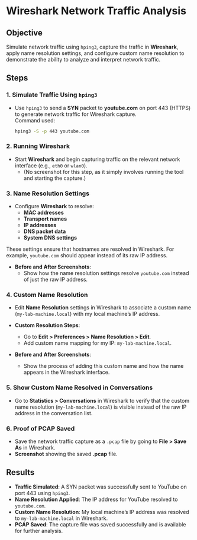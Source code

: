 # Wireshark Network Traffic Analysis

## Objective
Simulate network traffic using `hping3`, capture the traffic in **Wireshark**, apply name resolution settings, and configure custom name resolution to demonstrate the ability to analyze and interpret network traffic.

## Steps

### 1. **Simulate Traffic Using `hping3`**
   - Use `hping3` to send a **SYN** packet to **youtube.com** on port 443 (HTTPS) to generate network traffic for Wireshark capture.  
     Command used:
     ```bash
     hping3 -S -p 443 youtube.com
     ```

### 2. **Running Wireshark**
   - Start **Wireshark** and begin capturing traffic on the relevant network interface (e.g., `eth0` or `wlan0`).
     - (No screenshot for this step, as it simply involves running the tool and starting the capture.)

### 3. **Name Resolution Settings**
   - Configure **Wireshark** to resolve:
     - **MAC addresses**
     - **Transport names**
     - **IP addresses**
     - **DNS packet data**
     - **System DNS settings**
   
   These settings ensure that hostnames are resolved in Wireshark. For example, `youtube.com` should appear instead of its raw IP address.
   
   - **Before and After Screenshots**:
     - Show how the name resolution settings resolve `youtube.com` instead of just the raw IP address.

### 4. **Custom Name Resolution**
   - Edit **Name Resolution** settings in Wireshark to associate a custom name (`my-lab-machine.local`) with my local machine’s IP address.
   - **Custom Resolution Steps**:
     - Go to **Edit > Preferences > Name Resolution > Edit**.
     - Add custom name mapping for my IP: `my-lab-machine.local`.
   
   - **Before and After Screenshots**:
     - Show the process of adding this custom name and how the name appears in the Wireshark interface.

### 5. **Show Custom Name Resolved in Conversations**
   - Go to **Statistics > Conversations** in Wireshark to verify that the custom name resolution (`my-lab-machine.local`) is visible instead of the raw IP address in the conversation list.

### 6. **Proof of PCAP Saved**
   - Save the network traffic capture as a `.pcap` file by going to **File > Save As** in Wireshark.
   - **Screenshot** showing the saved **.pcap** file.

## Results
- **Traffic Simulated**: A SYN packet was successfully sent to YouTube on port 443 using `hping3`.
- **Name Resolution Applied**: The IP address for YouTube resolved to `youtube.com`.
- **Custom Name Resolution**: My local machine’s IP address was resolved to `my-lab-machine.local` in Wireshark.
- **PCAP Saved**: The capture file was saved successfully and is available for further analysis.

